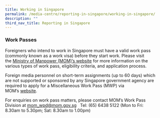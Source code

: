 ```yaml
---
title: Working in Singapore
permalink: /media-centre/reporting-in-singapore/working-in-singapore/
description: ""
third_nav_title: Reporting in Singapore
---
```

### Work Passes

Foreigners who intend to work in Singapore must have a valid work pass (commonly known as a work visa) before they start work. Please visit the [Ministry of Manpower (MOM)’s website](https://www.mom.gov.sg/passes-and-permits) for more information on the various types of work pass, eligibility criteria, and application process.    
  
Foreign media personnel on short-term assignments (up to 60 days) which are not supported or sponsored by any Singapore government agency are required to apply for a Miscellaneous Work Pass (MWP) via MOM’s [website](http://www.mom.gov.sg/passes-and-permits/miscellaneous-work-pass/apply-for-a-pass).   
  
For enquiries on work pass matters, please contact MOM’s Work Pass Division at [mom\_wpd@mom.gov.sg](mailto:mom_wpd@mom.gov.sg)  
Tel: (65) 6438 5122 (Mon to Fri: 8.30am to 5.30pm; Sat: 8.30am to 1.00pm)